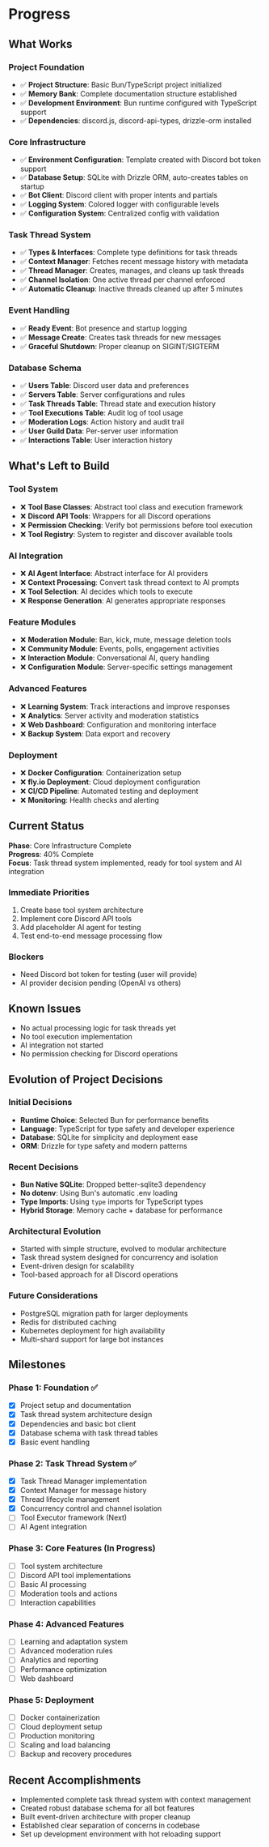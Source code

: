 # Progress

## What Works

### Project Foundation
- ✅ **Project Structure**: Basic Bun/TypeScript project initialized
- ✅ **Memory Bank**: Complete documentation structure established
- ✅ **Development Environment**: Bun runtime configured with TypeScript support
- ✅ **Dependencies**: discord.js, discord-api-types, drizzle-orm installed

### Core Infrastructure
- ✅ **Environment Configuration**: Template created with Discord bot token support
- ✅ **Database Setup**: SQLite with Drizzle ORM, auto-creates tables on startup
- ✅ **Bot Client**: Discord client with proper intents and partials
- ✅ **Logging System**: Colored logger with configurable levels
- ✅ **Configuration System**: Centralized config with validation

### Task Thread System
- ✅ **Types & Interfaces**: Complete type definitions for task threads
- ✅ **Context Manager**: Fetches recent message history with metadata
- ✅ **Thread Manager**: Creates, manages, and cleans up task threads
- ✅ **Channel Isolation**: One active thread per channel enforced
- ✅ **Automatic Cleanup**: Inactive threads cleaned up after 5 minutes

### Event Handling
- ✅ **Ready Event**: Bot presence and startup logging
- ✅ **Message Create**: Creates task threads for new messages
- ✅ **Graceful Shutdown**: Proper cleanup on SIGINT/SIGTERM

### Database Schema
- ✅ **Users Table**: Discord user data and preferences
- ✅ **Servers Table**: Server configurations and rules
- ✅ **Task Threads Table**: Thread state and execution history
- ✅ **Tool Executions Table**: Audit log of tool usage
- ✅ **Moderation Logs**: Action history and audit trail
- ✅ **User Guild Data**: Per-server user information
- ✅ **Interactions Table**: User interaction history

## What's Left to Build

### Tool System
- ❌ **Tool Base Classes**: Abstract tool class and execution framework
- ❌ **Discord API Tools**: Wrappers for all Discord operations
- ❌ **Permission Checking**: Verify bot permissions before tool execution
- ❌ **Tool Registry**: System to register and discover available tools

### AI Integration
- ❌ **AI Agent Interface**: Abstract interface for AI providers
- ❌ **Context Processing**: Convert task thread context to AI prompts
- ❌ **Tool Selection**: AI decides which tools to execute
- ❌ **Response Generation**: AI generates appropriate responses

### Feature Modules
- ❌ **Moderation Module**: Ban, kick, mute, message deletion tools
- ❌ **Community Module**: Events, polls, engagement activities
- ❌ **Interaction Module**: Conversational AI, query handling
- ❌ **Configuration Module**: Server-specific settings management

### Advanced Features
- ❌ **Learning System**: Track interactions and improve responses
- ❌ **Analytics**: Server activity and moderation statistics
- ❌ **Web Dashboard**: Configuration and monitoring interface
- ❌ **Backup System**: Data export and recovery

### Deployment
- ❌ **Docker Configuration**: Containerization setup
- ❌ **fly.io Deployment**: Cloud deployment configuration
- ❌ **CI/CD Pipeline**: Automated testing and deployment
- ❌ **Monitoring**: Health checks and alerting

## Current Status

**Phase**: Core Infrastructure Complete  
**Progress**: 40% Complete  
**Focus**: Task thread system implemented, ready for tool system and AI integration

### Immediate Priorities
1. Create base tool system architecture
2. Implement core Discord API tools
3. Add placeholder AI agent for testing
4. Test end-to-end message processing flow

### Blockers
- Need Discord bot token for testing (user will provide)
- AI provider decision pending (OpenAI vs others)

## Known Issues

- No actual processing logic for task threads yet
- No tool execution implementation
- AI integration not started
- No permission checking for Discord operations

## Evolution of Project Decisions

### Initial Decisions
- **Runtime Choice**: Selected Bun for performance benefits
- **Language**: TypeScript for type safety and developer experience
- **Database**: SQLite for simplicity and deployment ease
- **ORM**: Drizzle for type safety and modern patterns

### Recent Decisions
- **Bun Native SQLite**: Dropped better-sqlite3 dependency
- **No dotenv**: Using Bun's automatic .env loading
- **Type Imports**: Using `type` imports for TypeScript types
- **Hybrid Storage**: Memory cache + database for performance

### Architectural Evolution
- Started with simple structure, evolved to modular architecture
- Task thread system designed for concurrency and isolation
- Event-driven design for scalability
- Tool-based approach for all Discord operations

### Future Considerations
- PostgreSQL migration path for larger deployments
- Redis for distributed caching
- Kubernetes deployment for high availability
- Multi-shard support for large bot instances

## Milestones

### Phase 1: Foundation ✅
- [x] Project setup and documentation
- [x] Task thread system architecture design
- [x] Dependencies and basic bot client
- [x] Database schema with task thread tables
- [x] Basic event handling

### Phase 2: Task Thread System ✅
- [x] Task Thread Manager implementation
- [x] Context Manager for message history
- [x] Thread lifecycle management
- [x] Concurrency control and channel isolation
- [ ] Tool Executor framework (Next)
- [ ] AI Agent integration

### Phase 3: Core Features (In Progress)
- [ ] Tool system architecture
- [ ] Discord API tool implementations
- [ ] Basic AI processing
- [ ] Moderation tools and actions
- [ ] Interaction capabilities

### Phase 4: Advanced Features
- [ ] Learning and adaptation system
- [ ] Advanced moderation rules
- [ ] Analytics and reporting
- [ ] Performance optimization
- [ ] Web dashboard

### Phase 5: Deployment
- [ ] Docker containerization
- [ ] Cloud deployment setup
- [ ] Production monitoring
- [ ] Scaling and load balancing
- [ ] Backup and recovery procedures

## Recent Accomplishments

- Implemented complete task thread system with context management
- Created robust database schema for all bot features
- Built event-driven architecture with proper cleanup
- Established clear separation of concerns in codebase
- Set up development environment with hot reloading support
